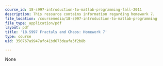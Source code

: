 ```yaml
---
course_id: 18-s997-introduction-to-matlab-programming-fall-2011
description: This resource contains information regarding homework 7.
file_location: /coursemedia/18-s997-introduction-to-matlab-programming-fall-2011/350767a9947afc41bd673deafa3f2b8b_MIT18_S997F11_Homework_7.pdf
file_type: application/pdf
layout: pdf
title: '18.S997 Fractals and Chaos: Homework 7'
type: course
uid: 350767a9947afc41bd673deafa3f2b8b

---
```

None